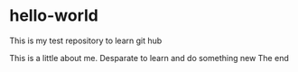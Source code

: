 # hello-world
This is my test repository to learn git hub

This is a little about me.  Desparate to learn and do something new
The end
